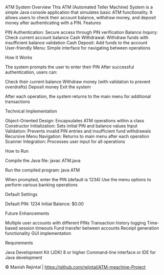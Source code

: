 ATM System
Overview
This ATM (Automated Teller Machine) System is a simple Java console application that simulates basic ATM functionality. It allows users to check their account balance, withdraw money, and deposit money after authenticating with a PIN.
Features

PIN Authentication: Secure access through PIN verification
Balance Inquiry: Check current account balance
Cash Withdrawal: Withdraw funds with insufficient balance validation
Cash Deposit: Add funds to the account
User-friendly Menu: Simple interface for navigating between operations

How It Works

The system prompts the user to enter their PIN
After successful authentication, users can:

Check their current balance
Withdraw money (with validation to prevent overdrafts)
Deposit money
Exit the system


After each operation, the system returns to the main menu for additional transactions

Technical Implementation

Object-Oriented Design: Encapsulates ATM operations within a class
Constructor Initialization: Sets initial PIN and balance values
Input Validation: Prevents invalid PIN entries and insufficient fund withdrawals
Recursive Menu Navigation: Returns to main menu after each operation
Scanner Integration: Processes user input for all operations

How to Run

Compile the Java file:
javac ATM.java

Run the compiled program:
java ATM

When prompted, enter the PIN (default is 1234)
Use the menu options to perform various banking operations

Default Settings

Default PIN: 1234
Initial Balance: $0.00

Future Enhancements

Multiple user accounts with different PINs
Transaction history logging
Time-based session timeouts
Fund transfer between accounts
Receipt generation functionality
GUI implementation

Requirements

Java Development Kit (JDK) 8 or higher
Command-line interface or IDE for Java development


© Manish Rejintal | https://github.com/rejintal/ATM-meachine-Project
